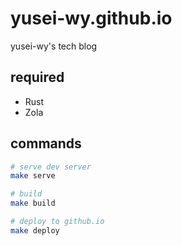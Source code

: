 # yusei-wy.github.io

yusei-wy's tech blog

## required

- Rust
- Zola

## commands

```sh
# serve dev server
make serve

# build
make build

# deploy to github.io
make deploy
```
